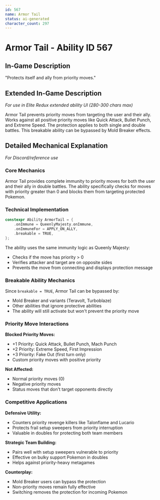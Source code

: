 ```yaml
---
id: 567
name: Armor Tail
status: ai-generated
character_count: 297
---
```


# Armor Tail - Ability ID 567

## In-Game Description
"Protects itself and ally from priority moves."

## Extended In-Game Description
*For use in Elite Redux extended ability UI (280-300 chars max)*

Armor Tail prevents priority moves from targeting the user and their ally. Works against all positive priority moves like Quick Attack, Bullet Punch, and Extreme Speed. The protection applies to both single and double battles. This breakable ability can be bypassed by Mold Breaker effects.

## Detailed Mechanical Explanation
*For Discord/reference use*

### Core Mechanics
Armor Tail provides complete immunity to priority moves for both the user and their ally in double battles. The ability specifically checks for moves with priority greater than 0 and blocks them from targeting protected Pokemon.

### Technical Implementation
```cpp
constexpr Ability ArmorTail = {
    .onImmune = QueenlyMajesty.onImmune,
    .onImmuneFor = APPLY_ON_ALLY,
    .breakable = TRUE,
};
```

The ability uses the same immunity logic as Queenly Majesty:
- Checks if the move has priority > 0
- Verifies attacker and target are on opposite sides
- Prevents the move from connecting and displays protection message

### Breakable Ability Mechanics
Since `breakable = TRUE`, Armor Tail can be bypassed by:
- Mold Breaker and variants (Teravolt, Turboblaze)
- Other abilities that ignore protective abilities
- The ability will still activate but won't prevent the priority move

### Priority Move Interactions
**Blocked Priority Moves:**
- +1 Priority: Quick Attack, Bullet Punch, Mach Punch
- +2 Priority: Extreme Speed, First Impression
- +3 Priority: Fake Out (first turn only)
- Custom priority moves with positive priority

**Not Affected:**
- Normal priority moves (0)
- Negative priority moves
- Status moves that don't target opponents directly

### Competitive Applications
**Defensive Utility:**
- Counters priority revenge killers like Talonflame and Lucario
- Protects frail setup sweepers from priority interruption
- Valuable in doubles for protecting both team members

**Strategic Team Building:**
- Pairs well with setup sweepers vulnerable to priority
- Effective on bulky support Pokemon in doubles
- Helps against priority-heavy metagames

**Counterplay:**
- Mold Breaker users can bypass the protection
- Non-priority moves remain fully effective
- Switching removes the protection for incoming Pokemon